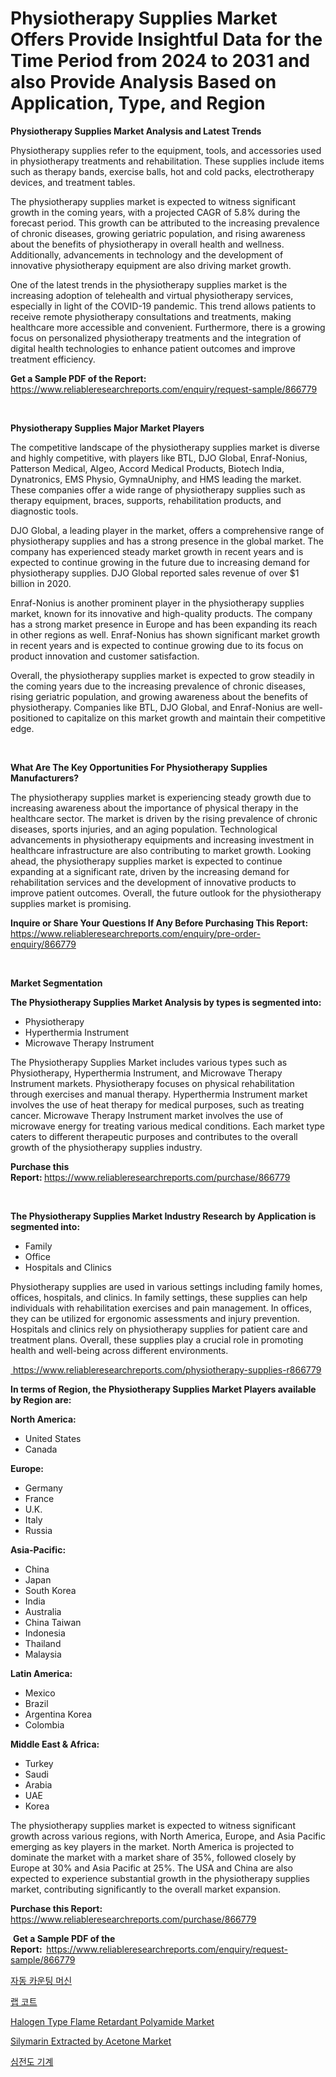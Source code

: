 <p><h1>Physiotherapy Supplies Market Offers Provide Insightful Data for the Time Period from 2024 to 2031 and also Provide Analysis Based on Application, Type, and Region</h1></p><p><strong>Physiotherapy Supplies Market Analysis and Latest Trends</strong></p>
<p><p>Physiotherapy supplies refer to the equipment, tools, and accessories used in physiotherapy treatments and rehabilitation. These supplies include items such as therapy bands, exercise balls, hot and cold packs, electrotherapy devices, and treatment tables.</p><p>The physiotherapy supplies market is expected to witness significant growth in the coming years, with a projected CAGR of 5.8% during the forecast period. This growth can be attributed to the increasing prevalence of chronic diseases, growing geriatric population, and rising awareness about the benefits of physiotherapy in overall health and wellness. Additionally, advancements in technology and the development of innovative physiotherapy equipment are also driving market growth.</p><p>One of the latest trends in the physiotherapy supplies market is the increasing adoption of telehealth and virtual physiotherapy services, especially in light of the COVID-19 pandemic. This trend allows patients to receive remote physiotherapy consultations and treatments, making healthcare more accessible and convenient. Furthermore, there is a growing focus on personalized physiotherapy treatments and the integration of digital health technologies to enhance patient outcomes and improve treatment efficiency.</p></p>
<p><strong>Get a Sample PDF of the Report:&nbsp;</strong> <a href="https://www.reliableresearchreports.com/enquiry/request-sample/866779">https://www.reliableresearchreports.com/enquiry/request-sample/866779</a></p>
<p>&nbsp;</p>
<p><strong>Physiotherapy Supplies Major Market Players</strong></p>
<p><p>The competitive landscape of the physiotherapy supplies market is diverse and highly competitive, with players like BTL, DJO Global, Enraf-Nonius, Patterson Medical, Algeo, Accord Medical Products, Biotech India, Dynatronics, EMS Physio, GymnaUniphy, and HMS leading the market. These companies offer a wide range of physiotherapy supplies such as therapy equipment, braces, supports, rehabilitation products, and diagnostic tools.</p><p>DJO Global, a leading player in the market, offers a comprehensive range of physiotherapy supplies and has a strong presence in the global market. The company has experienced steady market growth in recent years and is expected to continue growing in the future due to increasing demand for physiotherapy supplies. DJO Global reported sales revenue of over $1 billion in 2020.</p><p>Enraf-Nonius is another prominent player in the physiotherapy supplies market, known for its innovative and high-quality products. The company has a strong market presence in Europe and has been expanding its reach in other regions as well. Enraf-Nonius has shown significant market growth in recent years and is expected to continue growing due to its focus on product innovation and customer satisfaction.</p><p>Overall, the physiotherapy supplies market is expected to grow steadily in the coming years due to the increasing prevalence of chronic diseases, rising geriatric population, and growing awareness about the benefits of physiotherapy. Companies like BTL, DJO Global, and Enraf-Nonius are well-positioned to capitalize on this market growth and maintain their competitive edge.</p></p>
<p>&nbsp;</p>
<p><strong>What Are The Key Opportunities For Physiotherapy Supplies Manufacturers?</strong></p>
<p><p>The physiotherapy supplies market is experiencing steady growth due to increasing awareness about the importance of physical therapy in the healthcare sector. The market is driven by the rising prevalence of chronic diseases, sports injuries, and an aging population. Technological advancements in physiotherapy equipments and increasing investment in healthcare infrastructure are also contributing to market growth. Looking ahead, the physiotherapy supplies market is expected to continue expanding at a significant rate, driven by the increasing demand for rehabilitation services and the development of innovative products to improve patient outcomes. Overall, the future outlook for the physiotherapy supplies market is promising.</p></p>
<p><strong>Inquire or Share Your Questions If Any Before Purchasing This Report:</strong> <a href="https://www.reliableresearchreports.com/enquiry/pre-order-enquiry/866779">https://www.reliableresearchreports.com/enquiry/pre-order-enquiry/866779</a></p>
<p>&nbsp;</p>
<p><strong>Market Segmentation</strong></p>
<p><strong>The Physiotherapy Supplies Market Analysis by types is segmented into:</strong></p>
<p><ul><li>Physiotherapy</li><li>Hyperthermia Instrument</li><li>Microwave Therapy Instrument</li></ul></p>
<p><p>The Physiotherapy Supplies Market includes various types such as Physiotherapy, Hyperthermia Instrument, and Microwave Therapy Instrument markets. Physiotherapy focuses on physical rehabilitation through exercises and manual therapy. Hyperthermia Instrument market involves the use of heat therapy for medical purposes, such as treating cancer. Microwave Therapy Instrument market involves the use of microwave energy for treating various medical conditions. Each market type caters to different therapeutic purposes and contributes to the overall growth of the physiotherapy supplies industry.</p></p>
<p><strong>Purchase this Report:&nbsp;</strong><a href="https://www.reliableresearchreports.com/purchase/866779">https://www.reliableresearchreports.com/purchase/866779</a></p>
<p>&nbsp;</p>
<p><strong>The Physiotherapy Supplies Market Industry Research by Application is segmented into:</strong></p>
<p><ul><li>Family</li><li>Office</li><li>Hospitals and Clinics</li></ul></p>
<p><p>Physiotherapy supplies are used in various settings including family homes, offices, hospitals, and clinics. In family settings, these supplies can help individuals with rehabilitation exercises and pain management. In offices, they can be utilized for ergonomic assessments and injury prevention. Hospitals and clinics rely on physiotherapy supplies for patient care and treatment plans. Overall, these supplies play a crucial role in promoting health and well-being across different environments.</p></p>
<p><a href="https://www.reliableresearchreports.com/physiotherapy-supplies-r866779">&nbsp;https://www.reliableresearchreports.com/physiotherapy-supplies-r866779</a></p>
<p><strong>In terms of Region, the Physiotherapy Supplies Market Players available by Region are:</strong></p>
<p>
    <p> <strong> North America: </strong>
        <ul>
            <li>United States</li>
            <li>Canada</li>
        </ul>
        </p> 
    <p> <strong> Europe: </strong>
        <ul>
            <li>Germany</li>
            <li>France</li>
            <li>U.K.</li>
            <li>Italy</li>
            <li>Russia</li>
        </ul>
        </p> 
    <p> <strong> Asia-Pacific: </strong>
        <ul>
            <li>China</li>
            <li>Japan</li>
            <li>South Korea</li>
            <li>India</li>
            <li>Australia</li>
            <li>China Taiwan</li>
            <li>Indonesia</li>
            <li>Thailand</li>
            <li>Malaysia</li>
        </ul>
        </p> 
    <p> <strong> Latin America: </strong>
        <ul>
            <li>Mexico</li>
            <li>Brazil</li>
            <li>Argentina Korea</li>
            <li>Colombia</li>
        </ul>
        </p> 
    <p> <strong> Middle East & Africa: </strong>
        <ul>
            <li>Turkey</li>
            <li>Saudi</li>
            <li>Arabia</li>
            <li>UAE</li>
            <li>Korea</li>
        </ul>
    </p>
    </p>
<p><p>The physiotherapy supplies market is expected to witness significant growth across various regions, with North America, Europe, and Asia Pacific emerging as key players in the market. North America is projected to dominate the market with a market share of 35%, followed closely by Europe at 30% and Asia Pacific at 25%. The USA and China are also expected to experience substantial growth in the physiotherapy supplies market, contributing significantly to the overall market expansion.</p></p>
<p><strong>Purchase this Report: </strong><a href="https://www.reliableresearchreports.com/purchase/866779">https://www.reliableresearchreports.com/purchase/866779</a></p>
<p>&nbsp;<strong>Get a Sample PDF of the Report:&nbsp;&nbsp;</strong><a href="https://www.reliableresearchreports.com/enquiry/request-sample/866779">https://www.reliableresearchreports.com/enquiry/request-sample/866779</a></p>
<p><strong></strong></p>
<p><p><a href="https://medium.com/@brisamorar2023/%EC%9E%90%EB%8F%99-%EA%B3%84%EC%88%98%EA%B8%B0-%EC%8B%9C%EC%9E%A5-%EC%8B%9C%EC%9E%A5-cagr-%EC%8B%9C%EC%9E%A5-%EB%8F%99%ED%96%A5-%EB%B0%8F-%EC%84%B1%EC%9E%A5-%EC%A0%84%EB%9E%B5%EC%97%90-%EB%8C%80%ED%95%9C-%ED%86%B5%EC%B0%B0%EB%A0%A5-9db7dc698336">자동 카운팅 머신</a></p><p><a href="https://github.com/Maeennan456456/Market-Research-Report-List-1/blob/main/320008744320.md">랩 코트</a></p><p><a href="https://issuu.com/reportprime-2/docs/halogen-type-flame-retardant-polyamide-market-size">Halogen Type Flame Retardant Polyamide Market</a></p><p><a href="https://issuu.com/reportprime-2/docs/silymarin-extracted-by-acetone-market-size-2030.pp">Silymarin Extracted by Acetone Market</a></p><p><a href="https://github.com/vsap75a286l/Market-Research-Report-List-2/blob/main/530029344319.md">심전도 기계</a></p></p>